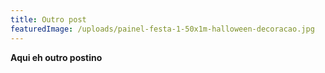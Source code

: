 ```yaml
---
title: Outro post
featuredImage: /uploads/painel-festa-1-50x1m-halloween-decoracao.jpg
---
```

**Aqui eh outro postino**